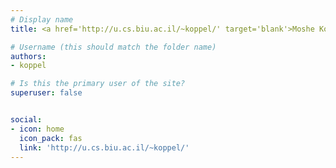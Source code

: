```yaml
---
# Display name
title: <a href='http://u.cs.biu.ac.il/~koppel/' target='blank'>Moshe Koppel</a>

# Username (this should match the folder name)
authors:
- koppel

# Is this the primary user of the site?
superuser: false


social:
- icon: home
  icon_pack: fas
  link: 'http://u.cs.biu.ac.il/~koppel/'
---
```

